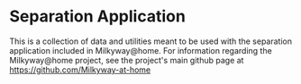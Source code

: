 Separation Application
================================

This is a collection of data and utilities meant to be used with the separation application included in Milkyway@home. For information regarding the Milkyway@home project, see the project's main github page at https://github.com/Milkyway-at-home
